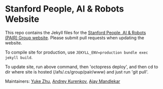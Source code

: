 # Stanford People, AI & Robots Website

This repo contains the Jekyll files for the [Stanford People, AI & Robots (PAIR) Group website](https://pair.stanford.edu). Please submit pull requests when updating the website.

To compile site for production, use `JEKYLL_ENV=production bundle exec jekyll build`.

To update site, run above command, then 'octopress deploy', and then cd to dir where site is hosted (/afs/.cs/group/pair/www) and just run 'git pull'.

Maintainers: [Yuke Zhu](https://web.stanford.edu/~yukez/), [Andrey Kurenkov](http://www.andreykurenkov.com/), [Ajay Mandlekar](http://web.stanford.edu/~amandlek/)
